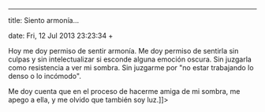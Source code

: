 ---

title: Siento armonía...

date: Fri, 12 Jul 2013 23:23:34 +



Hoy me doy permiso de sentir armonía. Me doy permiso de sentirla sin culpas y sin intelectualizar si esconde alguna emoción oscura. Sin juzgarla como resistencia a ver mi sombra. Sin juzgarme por "no estar trabajando lo denso o lo incómodo".

Me doy cuenta que en el proceso de hacerme amiga de mi sombra, me apego a ella, y me olvido que también soy luz.]]>
